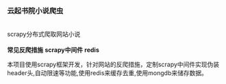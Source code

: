 ### 云起书院小说爬虫
<br>scrapy分布式爬取网站小说</br>
<br>**常见反爬措施**  **scrapy中间件**  **redis**</br>
<p>本项目使用scrapy框架开发，针对网站的反爬措施，定制scrapy中间件实现伪装header头,自动限速等功能,使用redis来缓存去重,使用mongdb来储存数据。</p>
